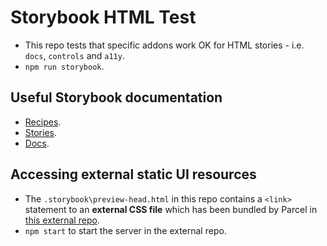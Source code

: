 # Storybook HTML Test


- This repo tests that specific addons work OK for HTML stories - i.e. `docs`, `controls` and `a11y`.
- `npm run storybook`.

## Useful Storybook documentation

- [Recipes](https://github.com/storybookjs/storybook/blob/next/addons/docs/docs/recipes.md).
- [Stories](https://storybook.js.org/docs/react/writing-stories/introduction).
- [Docs](https://storybook.js.org/docs/react/writing-docs/introduction).

## Accessing external static UI resources

- The `.storybook\preview-head.html` in this repo contains a `<link>` statement to an **external CSS file** which has been bundled by Parcel in [this external repo](https://github.com/basher/parcel-boilerplate-storybook).
- `npm start` to start the server in the external repo.
